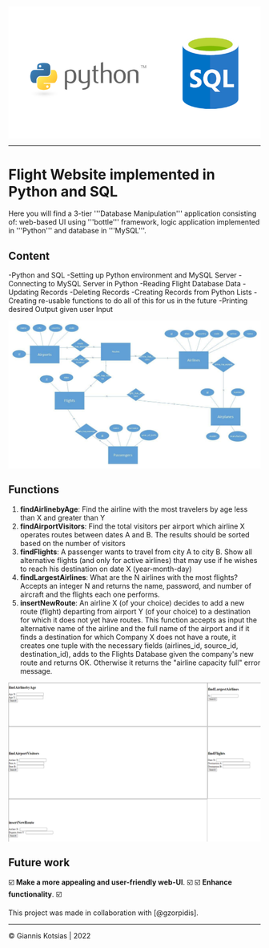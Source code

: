 <center><img src="./img/intro.png" align="center"></center>

---
# Flight Website implemented in Python and SQL
Here you will find a 3-tier '''Database Manipulation''' application consisting of: web-based UI using '''bottle''' framework, logic application implemented in '''Python''' and database in '''MySQL'''. 

## Content
-Python and SQL 
-Setting up Python environment and MySQL Server
-Connecting to MySQL Server in Python
-Reading Flight Database Data
-Updating Records
-Deleting Records
-Creating Records from Python Lists
-Creating re-usable functions to do all of this for us in the future
-Printing desired Output given user Input

<center><img src="./img/database.png" align="center"></center>

## Functions
1. __findAirlinebyAge__: Find the airline with the most travelers by age
less than X and greater than Y
2. __findAirportVisitors__: Find the total visitors per airport which airline X operates routes between dates A and B. The results should be sorted based on the number of visitors
3. __findFlights__: A passenger wants to travel from city A to city B. Show all alternative flights (and only for active airlines) that may use if he wishes to reach his destination on date X (year-month-day)
4. __findLargestAirlines__: What are the N airlines with the most flights? Accepts an integer N and returns the name, password, and number of aircraft and the flights each one performs.
5. __insertNewRoute__: An airline X (of your choice) decides to add a new route (flight) departing from airport Y (of your choice) to a destination for which it does not yet have routes. This function accepts as input the alternative name of the airline and the full name of the airport and if it finds a destination for which Company X does not have a route, it creates one tuple with the necessary fields (airlines_id, source_id, destination_id), adds to the Flights Database given the company's new route and returns OK. Otherwise it returns the "airline capacity full" error message.

<center><img src="./img/screenshot.png" align="center"></center>

## Future work
☑️ __Make a more appealing and user-friendly web-UI__. ☑️
☑️ __Enhance functionality__. ☑️

This project was made in collaboration with [@gzorpidis].

---

© Giannis Kotsias | 2022
